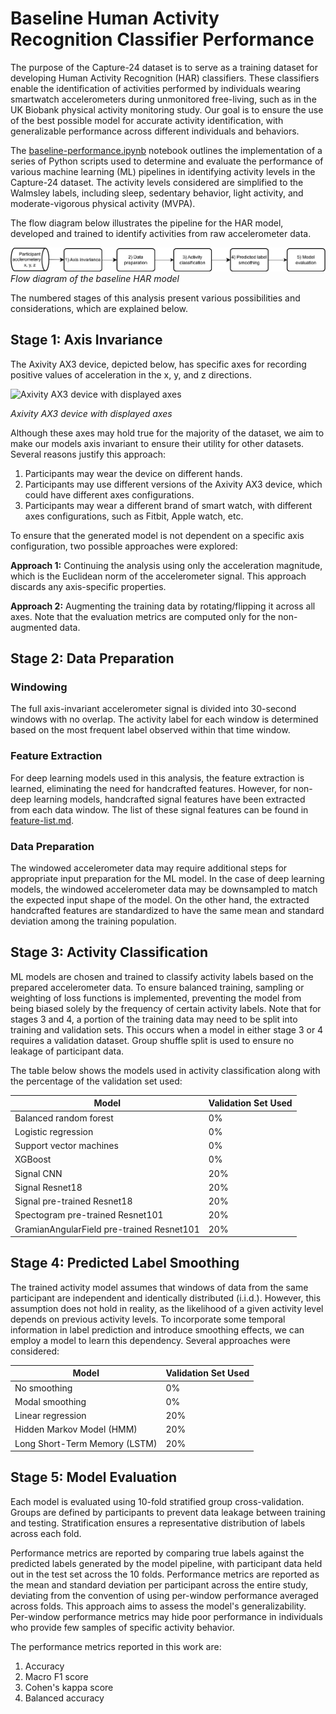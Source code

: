 # Baseline Human Activity Recognition Classifier Performance

The purpose of the Capture-24 dataset is to serve as a training dataset for developing Human Activity Recognition (HAR) classifiers. 
These classifiers enable the identification of activities performed by individuals wearing smartwatch accelerometers during unmonitored free-living, such as in the UK Biobank physical activity monitoring study. 
Our goal is to ensure the use of the best possible model for accurate activity identification, with generalizable performance across different individuals and behaviors.

The [baseline-performance.ipynb](baseline-performance.ipynb) notebook outlines the implementation of a series of Python scripts used to determine and evaluate the performance of various machine learning (ML) pipelines in identifying activity levels in the Capture-24 dataset. 
The activity levels considered are simplified to the Walmsley labels, including sleep, sedentary behavior, light activity, and moderate-vigorous physical activity (MVPA).

The flow diagram below illustrates the pipeline for the HAR model, developed and trained to identify activities from raw accelerometer data.

![Flow diagram of baseline HAR model](baseline_model_pipeline.png)
*Flow diagram of the baseline HAR model*

The numbered stages of this analysis present various possibilities and considerations, which are explained below.

## Stage 1: Axis Invariance

The Axivity AX3 device, depicted below, has specific axes for recording positive values of acceleration in the x, y, and z directions.

<img src="wrist_accelerometer.jpg" alt="Axivity AX3 device with displayed axes" width="300" />

*Axivity AX3 device with displayed axes*

Although these axes may hold true for the majority of the dataset, we aim to make our models axis invariant to ensure their utility for other datasets. 
Several reasons justify this approach:

1. Participants may wear the device on different hands.
1. Participants may use different versions of the Axivity AX3 device, which could have different axes configurations.
1. Participants may wear a different brand of smart watch, with different axes configurations, such as Fitbit, Apple watch, etc.

To ensure that the generated model is not dependent on a specific axis configuration, two possible approaches were explored:

**Approach 1:** Continuing the analysis using only the acceleration magnitude, which is the Euclidean norm of the accelerometer signal. 
This approach discards any axis-specific properties.

**Approach 2:** Augmenting the training data by rotating/flipping it across all axes. 
Note that the evaluation metrics are computed only for the non-augmented data.

## Stage 2: Data Preparation

### Windowing

The full axis-invariant accelerometer signal is divided into 30-second windows with no overlap. 
The activity label for each window is determined based on the most frequent label observed within that time window.

### Feature Extraction

For deep learning models used in this analysis, the feature extraction is learned, eliminating the need for handcrafted features. 
However, for non-deep learning models, handcrafted signal features have been extracted from each data window. 
The list of these signal features can be found in [feature-list.md](feature-list.md).

### Data Preparation

The windowed accelerometer data may require additional steps for appropriate input preparation for the ML model. 
In the case of deep learning models, the windowed accelerometer data may be downsampled to match the expected input shape of the model. 
On the other hand, the extracted handcrafted features are standardized to have the same mean and standard deviation among the training population.

## Stage 3: Activity Classification

ML models are chosen and trained to classify activity labels based on the prepared accelerometer data. 
To ensure balanced training, sampling or weighting of loss functions is implemented, preventing the model from being biased solely by the frequency of certain activity labels. 
Note that for stages 3 and 4, a portion of the training data may need to be split into training and validation sets. 
This occurs when a model in either stage 3 or 4 requires a validation dataset. 
Group shuffle split is used to ensure no leakage of participant data.

The table below shows the models used in activity classification along with the percentage of the validation set used:

| Model                                     | Validation Set Used |
|-------------------------------------------|---------------------|
| Balanced random forest                    | 0%                  |
| Logistic regression                       | 0%                  |
| Support vector machines                   | 0%                  |
| XGBoost                                   | 0%                  |
| Signal CNN                                | 20%                 |
| Signal Resnet18                           | 20%                 |
| Signal pre-trained Resnet18               | 20%                 |
| Spectogram pre-trained Resnet101          | 20%                 |
| GramianAngularField pre-trained Resnet101 | 20%                 |

## Stage 4: Predicted Label Smoothing

The trained activity model assumes that windows of data from the same participant are independent and identically distributed (i.i.d.). 
However, this assumption does not hold in reality, as the likelihood of a given activity level depends on previous activity levels. 
To incorporate some temporal information in label prediction and introduce smoothing effects, we can employ a model to learn this dependency. 
Several approaches were considered:

| Model                         | Validation Set Used |
|-------------------------------|---------------------|
| No smoothing                  | 0%                  |
| Modal smoothing               | 0%                  |
| Linear regression             | 20%                 |
| Hidden Markov Model (HMM)     | 20%                 |
| Long Short-Term Memory (LSTM) | 20%                 |

## Stage 5: Model Evaluation

Each model is evaluated using 10-fold stratified group cross-validation. 
Groups are defined by participants to prevent data leakage between training and testing. Stratification ensures a representative distribution of labels across each fold.

Performance metrics are reported by comparing true labels against the predicted labels generated by the model pipeline, with participant data held out in the test set across the 10 folds. 
Performance metrics are reported as the mean and standard deviation per participant across the entire study, deviating from the convention of using per-window performance averaged across folds. 
This approach aims to assess the model's generalizability. 
Per-window performance metrics may hide poor performance in individuals who provide few samples of specific activity behavior.

The performance metrics reported in this work are:

1. Accuracy
1. Macro F1 score
1. Cohen's kappa score
1. Balanced accuracy
